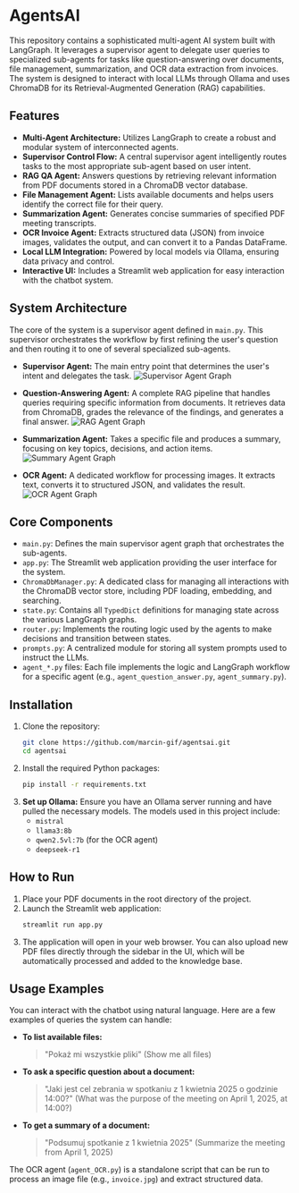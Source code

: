 # AgentsAI


This repository contains a sophisticated multi-agent AI system built with LangGraph. It leverages a supervisor agent to delegate user queries to specialized sub-agents for tasks like question-answering over documents, file management, summarization, and OCR data extraction from invoices. The system is designed to interact with local LLMs through Ollama and uses ChromaDB for its Retrieval-Augmented Generation (RAG) capabilities.

## Features

- **Multi-Agent Architecture:** Utilizes LangGraph to create a robust and modular system of interconnected agents.
- **Supervisor Control Flow:** A central supervisor agent intelligently routes tasks to the most appropriate sub-agent based on user intent.
- **RAG QA Agent:** Answers questions by retrieving relevant information from PDF documents stored in a ChromaDB vector database.
- **File Management Agent:** Lists available documents and helps users identify the correct file for their query.
- **Summarization Agent:** Generates concise summaries of specified PDF meeting transcripts.
- **OCR Invoice Agent:** Extracts structured data (JSON) from invoice images, validates the output, and can convert it to a Pandas DataFrame.
- **Local LLM Integration:** Powered by local models via Ollama, ensuring data privacy and control.
- **Interactive UI:** Includes a Streamlit web application for easy interaction with the chatbot system.

## System Architecture

The core of the system is a supervisor agent defined in `main.py`. This supervisor orchestrates the workflow by first refining the user's question and then routing it to one of several specialized sub-agents.

- **Supervisor Agent:** The main entry point that determines the user's intent and delegates the task.
![Supervisor Agent Graph](Agent_Supervisor.png)

- **Question-Answering Agent:** A complete RAG pipeline that handles queries requiring specific information from documents. It retrieves data from ChromaDB, grades the relevance of the findings, and generates a final answer.
![RAG Agent Graph](RAG_Agent.png)

- **Summarization Agent:** Takes a specific file and produces a summary, focusing on key topics, decisions, and action items.
![Summary Agent Graph](AgentSummaryGraph.png)

- **OCR Agent:** A dedicated workflow for processing images. It extracts text, converts it to structured JSON, and validates the result.
![OCR Agent Graph](AgentOCRGraph.png)

## Core Components

- `main.py`: Defines the main supervisor agent graph that orchestrates the sub-agents.
- `app.py`: The Streamlit web application providing the user interface for the system.
- `ChromaDbManager.py`: A dedicated class for managing all interactions with the ChromaDB vector store, including PDF loading, embedding, and searching.
- `state.py`: Contains all `TypedDict` definitions for managing state across the various LangGraph graphs.
- `router.py`: Implements the routing logic used by the agents to make decisions and transition between states.
- `prompts.py`: A centralized module for storing all system prompts used to instruct the LLMs.
- `agent_*.py` files: Each file implements the logic and LangGraph workflow for a specific agent (e.g., `agent_question_answer.py`, `agent_summary.py`).

## Installation

1.  Clone the repository:
    ```bash
    git clone https://github.com/marcin-gif/agentsai.git
    cd agentsai
    ```
2.  Install the required Python packages:
    ```bash
    pip install -r requirements.txt
    ```
3.  **Set up Ollama:** Ensure you have an Ollama server running and have pulled the necessary models. The models used in this project include:
    -   `mistral`
    -   `llama3:8b`
    -   `qwen2.5vl:7b` (for the OCR agent)
    -   `deepseek-r1`

## How to Run

1.  Place your PDF documents in the root directory of the project.
2.  Launch the Streamlit web application:
    ```bash
    streamlit run app.py
    ```
3.  The application will open in your web browser. You can also upload new PDF files directly through the sidebar in the UI, which will be automatically processed and added to the knowledge base.

## Usage Examples

You can interact with the chatbot using natural language. Here are a few examples of queries the system can handle:

-   **To list available files:**
    > "Pokaż mi wszystkie pliki"
    > (Show me all files)

-   **To ask a specific question about a document:**
    > "Jaki jest cel zebrania w spotkaniu z 1 kwietnia 2025 o godzinie 14:00?"
    > (What was the purpose of the meeting on April 1, 2025, at 14:00?)

-   **To get a summary of a document:**
    > "Podsumuj spotkanie z 1 kwietnia 2025"
    > (Summarize the meeting from April 1, 2025)

The OCR agent (`agent_OCR.py`) is a standalone script that can be run to process an image file (e.g., `invoice.jpg`) and extract structured data.
